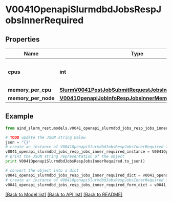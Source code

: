 # V0041OpenapiSlurmdbdJobsRespJobsInnerRequired


## Properties

Name | Type | Description | Notes
------------ | ------------- | ------------- | -------------
**cpus** | **int** | Minimum number of CPUs required | [optional] 
**memory_per_cpu** | [**SlurmV0041PostJobSubmitRequestJobsInnerMemoryPerCpu**](SlurmV0041PostJobSubmitRequestJobsInnerMemoryPerCpu.md) |  | [optional] 
**memory_per_node** | [**V0041OpenapiJobInfoRespJobsInnerMemoryPerNode**](V0041OpenapiJobInfoRespJobsInnerMemoryPerNode.md) |  | [optional] 

## Example

```python
from aind_slurm_rest.models.v0041_openapi_slurmdbd_jobs_resp_jobs_inner_required import V0041OpenapiSlurmdbdJobsRespJobsInnerRequired

# TODO update the JSON string below
json = "{}"
# create an instance of V0041OpenapiSlurmdbdJobsRespJobsInnerRequired from a JSON string
v0041_openapi_slurmdbd_jobs_resp_jobs_inner_required_instance = V0041OpenapiSlurmdbdJobsRespJobsInnerRequired.from_json(json)
# print the JSON string representation of the object
print V0041OpenapiSlurmdbdJobsRespJobsInnerRequired.to_json()

# convert the object into a dict
v0041_openapi_slurmdbd_jobs_resp_jobs_inner_required_dict = v0041_openapi_slurmdbd_jobs_resp_jobs_inner_required_instance.to_dict()
# create an instance of V0041OpenapiSlurmdbdJobsRespJobsInnerRequired from a dict
v0041_openapi_slurmdbd_jobs_resp_jobs_inner_required_form_dict = v0041_openapi_slurmdbd_jobs_resp_jobs_inner_required.from_dict(v0041_openapi_slurmdbd_jobs_resp_jobs_inner_required_dict)
```
[[Back to Model list]](../README.md#documentation-for-models) [[Back to API list]](../README.md#documentation-for-api-endpoints) [[Back to README]](../README.md)


